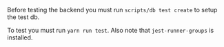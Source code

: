 Before testing the backend you must run `scripts/db test create` to setup the test db.

To test you must run `yarn run test`. Also note that `jest-runner-groups` is installed.

